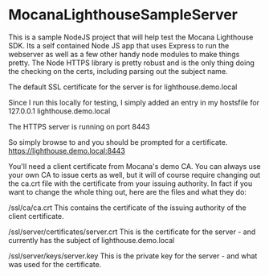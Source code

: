 # MocanaLighthouseSampleServer
This is a sample NodeJS project that will help test the Mocana Lighthouse SDK. Its a self contained Node JS app that uses Express to run the webserver as well as a few other handy node modules to make things pretty. The Node HTTPS library is pretty robust and is the only thing doing the checking on the certs, including parsing out the subject name.

The default SSL certificate for the server is for
lighthouse.demo.local

Since I run this locally for testing, I simply added an entry in my hostsfile for
127.0.0.1    lighthouse.demo.local

The HTTPS server is running on port 8443

So simply browse to and you should be prompted for a certificate.
https://lighthouse.demo.local:8443

You'll need a client certificate from Mocana's demo CA. You can always use your own CA to issue certs as well, but it will of course require changing out the ca.crt file with the certificate from your issuing authority. In fact if you want to change the whole thing out, here are the files and what they do:

/ssl/ca/ca.crt
  This contains the certificate of the issuing authority of the client certificate. 

/ssl/server/certificates/server.crt
  This is the certificate for the server - and currently has the subject of lighthouse.demo.local

/ssl/server/keys/server.key
  This is the private key for the server - and what was used for the certificate.

